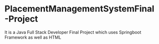 # PlacementManagementSystemFinal-Project
It is a Java Full Stack Developer Final Project which uses Springboot Framework as well as HTML

